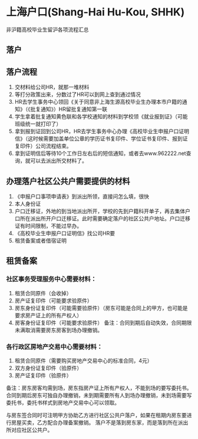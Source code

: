 # 上海户口(Shang-Hai Hu-Kou, SHHK)

非沪籍高校毕业生留沪各项流程汇总

## 落户

## 落户流程

1. 交材料给公司HR，就那一堆材料
2. 等打分政策出来，分数过了HR可以到网上查到通过情况
3. HR去学生事务中心领回《关于同意非上海生源高校毕业生办理本市户籍的通知》（《批复通知》）HR留批复通知第一联
4. 学生拿着批复通知黄色联和各学校通知的材料到学校领《就业报到证》（可能班级统一就打印了）
5. 拿到报到证回到公司HR，HR去学生事务中心办理《高校毕业生申报户口证明信》（这时候需要加盖单位公章的学历证书复印件、学位证书复印件、报到证复印件）公司流程结束。
6. 拿到证明信后等待10个工作日左右后的短信通知，或者去www.962222.net查询，就可以去派出所交材料了。

## 办理落户社区公共户需要提供的材料

1. 《申报户口事项申请表》到派出所领，直接问怎么填，很快
2. 本人身份证
3. 户口迁移证，外地的到当地派出所开，学校的先到户籍科开单子，再去集体户口所在派出所开户口迁移证。此时需要确定落户的社区公共户地址。户口迁移证有时间限制，不能过早办。
4. 《高校毕业生申报户口证明信》找公司HR要
5. 租赁备案或者借宿证明

## 租赁备案

### 社区事务受理服务中心需要材料：

1. 租赁合同原件（会收掉）
2. 房产证复印件（可能要求验原件）
3. 房东身份证复印件（可能需要验原件）（房东可能是合同上的甲方，也可能是要求房产证上的所有产权人）
4. 房客身份证复印件（可能要求验原件）
备注：合同到期后自动失效，合同期限未满取消需要房东房客到场办理撤销。

### 各行政区房地产交易中心需要材料：

1. 租赁合同原件（需要购买房地产交易中心的标准合同，4元）
2. 双方身份证复印件（验原件）
3. 房产证复印件（验原件）

备注：房东房客均需到场，房东指房产证上所有产权人，不能到场的要写委托书。合同到期后房东可独自办理撤销，未到期需要所有人到场办理撤销，未到场需要写委托书，委托书样式到房地产交易中心可以领取。

与房东签合同时可注明甲方协助乙方进行社区公共户落户，如果在租期内房东要进行房屋买卖，乙方配合办理备案撤销。
落户不是落到房东家，而是落到所在派出所对应社区公共户。
